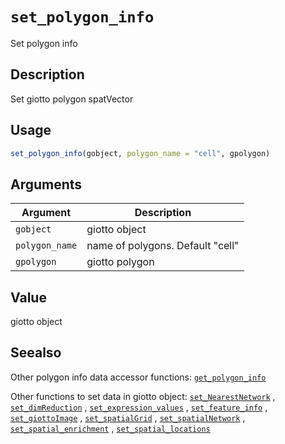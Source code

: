 # `set_polygon_info`

Set polygon info


## Description

Set giotto polygon spatVector


## Usage

```r
set_polygon_info(gobject, polygon_name = "cell", gpolygon)
```


## Arguments

Argument      |Description
------------- |----------------
`gobject`     |     giotto object
`polygon_name`     |     name of polygons. Default "cell"
`gpolygon`     |     giotto polygon


## Value

giotto object


## Seealso

Other polygon info data accessor functions:
 [`get_polygon_info`](#getpolygoninfo) 
 
 Other functions to set data in giotto object:
 [`set_NearestNetwork`](#setnearestnetwork) ,
 [`set_dimReduction`](#setdimreduction) ,
 [`set_expression_values`](#setexpressionvalues) ,
 [`set_feature_info`](#setfeatureinfo) ,
 [`set_giottoImage`](#setgiottoimage) ,
 [`set_spatialGrid`](#setspatialgrid) ,
 [`set_spatialNetwork`](#setspatialnetwork) ,
 [`set_spatial_enrichment`](#setspatialenrichment) ,
 [`set_spatial_locations`](#setspatiallocations)



